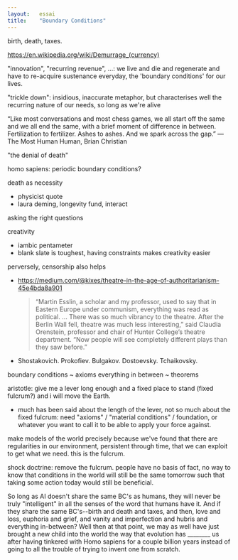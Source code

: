 ```yaml
---
layout:   essai
title:    "Boundary Conditions"
---
```


birth, death, taxes.

https://en.wikipedia.org/wiki/Demurrage_(currency)

"innovation", "recurring revenue", ...: we live and die and regenerate and have
to re-acquire sustenance everyday, the 'boundary conditions' for our lives.

"trickle down": insidious, inaccurate metaphor, but characterises well the
recurring nature of our needs, so long as we're alive

“Like most conversations and most chess games, we all start off the same and we
all end the same, with a brief moment of difference in between. Fertilization
to fertilizer. Ashes to ashes. And we spark across the gap.” — The Most Human
Human, Brian Christian

"the denial of death"

homo sapiens: periodic boundary conditions?

death as necessity
- physicist quote
- laura deming, longevity fund, interact

asking the right questions

creativity
  - iambic pentameter
  - blank slate is toughest, having constraints makes creativity easier

perversely, censorship also helps
  - https://medium.com/@kixes/theatre-in-the-age-of-authoritarianism-45e4bda8a901
    > “Martin Esslin, a scholar and my professor, used to say that in Eastern
      Europe under communism, everything was read as political. … There was so
      much vibrancy to the theatre. After the Berlin Wall fell, theatre was
      much less interesting,” said Claudia Orenstein, professor and chair of
      Hunter College’s theatre department. “Now people will see completely
      different plays than they saw before.”
  - Shostakovich. Prokofiev. Bulgakov. Dostoevsky. Tchaikovsky.


boundary conditions ~ axioms
everything in between ~ theorems

aristotle: give me a lever long enough and a fixed place to stand (fixed
fulcrum?) and i will move the Earth.
- much has been said about the length of the lever, not so much about the
  fixed fulcrum: need "axioms" / "material conditions" / foundation, or
  whatever you want to call it to be able to apply your force against.

make models of the world precisely because we've found that there are
regularities in our environment, persistent through time, that we can exploit
to get what we need. this is the fulcrum.

shock doctrine: remove the fulcrum. people have no basis of fact, no way to
know that conditions in the world will still be the same tomorrow such that
taking some action today would still be beneficial.

So long as AI doesn't share the same BC's as humans, they will never be truly
"intelligent" in all the senses of the word that humans have it. And if they
share the same BC's--birth and death and taxes, and then, love and loss,
euphoria and grief, and vanity and imperfection and hubris and everything
in-between? Well then at that point, we may as well have just brought a new
child into the world the way that evolution has ________ us after having
tinkered with Homo sapiens for a couple billion years instead of going to all
the trouble of trying to invent one from scratch.